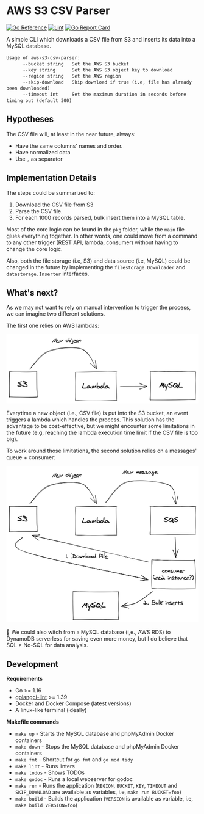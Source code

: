 # AWS S3 CSV Parser

[![Go Reference](https://pkg.go.dev/badge/github.com/gulien/aws-s3-csv-parser.svg)](https://pkg.go.dev/github.com/gulien/aws-s3-csv-parser)
[![Lint](https://github.com/gulien/aws-s3-csv-parser/actions/workflows/lint.yml/badge.svg)](https://github.com/gulien/aws-s3-csv-parser/actions/workflows/lint.yml)
[![Go Report Card](https://goreportcard.com/badge/github.com/gulien/aws-s3-csv-parser)](https://goreportcard.com/report/github.com/gulien/aws-s3-csv-parser)

A simple CLI which downloads a CSV file from S3 and inserts its data into a MySQL database.

```
Usage of aws-s3-csv-parser:
      --bucket string   Set the AWS S3 bucket
      --key string      Set the AWS S3 object key to download
      --region string   Set the AWS region
      --skip-download   Skip download if true (i.e, file has already been downloaded)
      --timeout int     Set the maximum duration in seconds before timing out (default 300)
```

## Hypotheses

The CSV file will, at least in the near future, always:

* Have the same columns' names and order.
* Have normalized data
* Use `,` as separator

## Implementation Details

The steps could be summarized to:

1. Download the CSV file from S3
2. Parse the CSV file.
3. For each 1000 records parsed, bulk insert them into a MySQL table.

Most of the core logic can be found in the `pkg` folder, while the `main` file glues everything together.
In other words, one could move from a command to any other trigger (REST API, lambda, consumer) without having to change
the core logic.

Also, both the file storage (i.e, S3) and data source (i.e, MySQL) could be changed in the future by implementing the
`filestorage.Downloader` and `datastorage.Inserter` interfaces.

## What's next?

As we may not want to rely on manual intervention to trigger the process, we can imagine two different solutions.

The first one relies on AWS lambdas:

![lambda](./assets/lambda.png)

Everytime a new object (i.e., CSV file) is put into the S3 bucket, an event triggers a lambda which handles the process.
This solution has the advantage to be cost-effective, but we might encounter some limitations in the future 
(e.g, reaching the lambda execution time limit if the CSV file is too big).

To work around those limitations, the second solution relies on a messages' queue + consumer:

![SQS](./assets/sqs.png)

📣 We could also witch from a MySQL database (i,e., AWS RDS) to DynamoDB serverless for saving even more money, but I
do believe that SQL > No-SQL for data analysis.

## Development

**Requirements**

* Go >= 1.16
* [golangci-lint](https://golangci-lint.run/) >= 1.39
* Docker and Docker Compose (latest versions)
* A linux-like terminal (ideally)

**Makefile commands**

* `make up` - Starts the MySQL database and phpMyAdmin Docker containers
* `make down` - Stops the MySQL database and phpMyAdmin Docker containers 
* `make fmt` - Shortcut for `go fmt` and `go mod tidy`
* `make lint` - Runs linters
* `make todos` - Shows TODOs
* `make godoc` - Runs a local webserver for godoc
* `make run` - Runs the application (`REGION`, `BUCKET`, `KEY`, `TIMEOUT` and `SKIP_DOWNLOAD` are available as variables, i.e, `make run BUCKET=foo`)
* `make build` - Builds the application (`VERSION` is available as variable, i.e, `make build VERSION=foo`)